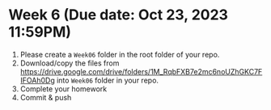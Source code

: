 # Week 6 (Due date: Oct 23, 2023 11:59PM)

1. Please create a `Week06` folder in the root folder of your repo.
2. Download/copy the files from https://drive.google.com/drive/folders/1M_RqbFXB7e2mc6noUZhGKC7FIFOAh0Dg into `Week06` folder in your repo. 
3. Complete your homework 
4. Commit & push